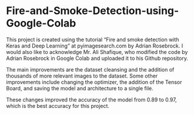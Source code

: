 # Fire-and-Smoke-Detection-using-Google-Colab

This project is created using the tutorial “Fire and smoke detection with Keras and Deep Learning” at pyimagesearch.com by Adrian Rosebrock. I would also like to acknowledge Mr. Ali Shafique, who modified the code by Adrian Rosebrock in Google Colab and uploaded it to his Github repository. 

The main improvements are the dataset cleansing and the addition of thousands of more relevant images to the dataset. Some other improvements include changing the optimizer, the addition of the Tensor Board, and saving the model and architecture to a single file.

These changes improved the accuracy of the model from 0.89 to 0.97, which is the best accuracy for this project.
